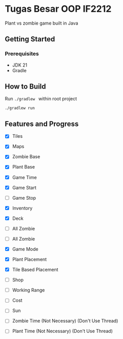 # Tugas Besar OOP IF2212 
Plant vs zombie game built in Java

## Getting Started 

### Prerequisites
- JDK 21
- Gradle

## How to Build

Run ```./gradlew ``` within root project
```
./gradlew run
```
## Features and Progress
- [x]  Tiles
- [x]  Maps
- [x]  Zombie Base
- [x]  Plant Base
- [x]  Game Time 
- [x]  Game Start
- [ ]  Game Stop
- [x]  Inventory
- [x]  Deck
- [ ]  All Zombie
- [ ]  All Zombie
- [x]  Game Mode
- [x]  Plant Placement
- [x]  Tile Based Placement
- [ ]  Shop
- [ ]  Working Range
- [ ]  Cost 
- [ ]  Sun
- [ ]  Zombie Time (Not Necessary) (Don't Use Thread)
- [ ]  Plant Time (Not Necessary) (Don't Use Thread)


